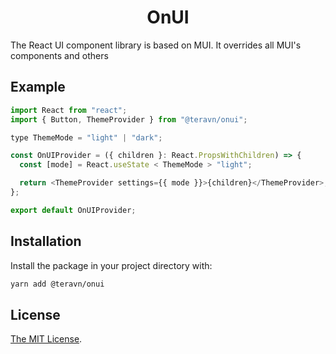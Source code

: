 <h1 align="center">OnUI</h1>

The React UI component library is based on MUI. It overrides all MUI's components and others

## Example

```js
import React from "react";
import { Button, ThemeProvider } from "@teravn/onui";

type ThemeMode = "light" | "dark";

const OnUIProvider = ({ children }: React.PropsWithChildren) => {
  const [mode] = React.useState < ThemeMode > "light";

  return <ThemeProvider settings={{ mode }}>{children}</ThemeProvider>;
};

export default OnUIProvider;
```

## Installation

Install the package in your project directory with:

```bash
yarn add @teravn/onui
```

## License

[The MIT License](./LICENSE).
